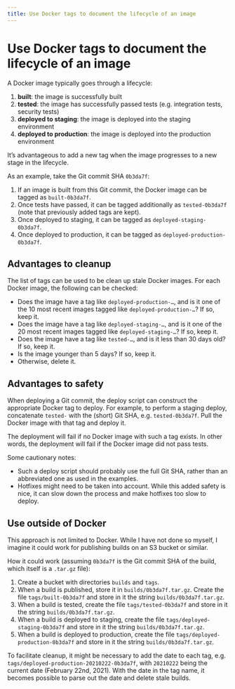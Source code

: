 ```yaml
---
title: Use Docker tags to document the lifecycle of an image
---
```


# Use Docker tags to document the lifecycle of an image
A Docker image typically goes through a lifecycle:

1. **built**: the image is successfully built
2. **tested**: the image has successfully passed tests (e.g. integration tests, security tests)
3. **deployed to staging**: the image is deployed into the staging environment
4. **deployed to production**: the image is deployed into the production environment

It’s advantageous to add a new tag when the image progresses to a new stage in the lifecycle.

As an example, take the Git commit SHA  `0b3da7f`:
1. If an image is built from this Git commit, the Docker image can be tagged as `built-0b3da7f`.
2. Once tests have passed, it can be tagged additionally as `tested-0b3da7f` (note that previously added tags are kept).
3. Once deployed to staging, it can be tagged as `deployed-staging-0b3da7f`.
4. Once deployed to production, it can be tagged as `deployed-production-0b3da7f`.

## Advantages to cleanup
The list of tags can be used to be clean up stale Docker images. For each Docker image, the following can be checked:

* Does the image have a tag like `deployed-production-…`, and is it one of the 10 most recent images tagged like `deployed-production-…`? If so, keep it.
* Does the image have a tag like `deployed-staging-…`, and is it one of the 20 most recent images tagged like `deployed-staging-…`? If so, keep it.
* Does the image have a tag like `tested-…`, and is it less than 30 days old? If so, keep it.
* Is the image younger than 5 days? If so, keep it.
* Otherwise, delete it.

## Advantages to safety
When deploying a Git commit, the deploy script can construct the appropriate Docker tag to deploy. For example, to perform a staging deploy, concatenate `tested-` with the (short) Git SHA, e.g. `tested-0b3da7f`. Pull the Docker image with that tag and deploy it.

The deployment will fail if no Docker image with such a tag exists. In other words, the deployment will fail if the Docker image did not pass tests.

Some cautionary notes:

* Such a deploy script should probably use the full Git SHA, rather than an abbreviated one as used in the examples.
* Hotfixes might need to be taken into account. While this added safety is nice, it can slow down the process and make hotfixes too slow to deploy.

## Use outside of Docker
This approach is not limited to Docker. While I have not done so myself, I imagine it could work for publishing builds on an S3 bucket or similar.

How it could work (assuming `0b3da7f` is the Git commit SHA of the build, which itself is a `.tar.gz` file):

1. Create a bucket with directories `builds` and `tags`.
2. When a build is published, store it in `builds/0b3da7f.tar.gz`. Create the file `tags/built-0b3da7f` and store in it the string `builds/0b3da7f.tar.gz`.
3. When a build is tested, create the file `tags/tested-0b3da7f` and store in it the string `builds/0b3da7f.tar.gz`.
4. When a build is deployed to staging, create the file `tags/deployed-staging-0b3da7f` and store in it the string `builds/0b3da7f.tar.gz`.
5. When a build is deployed to production, create the file `tags/deployed-production-0b3da7f` and store in it the string `builds/0b3da7f.tar.gz`.

To facilitate cleanup, it might be necessary to add the date to each tag, e.g. `tags/deployed-production-20210222-0b3da7f`, with `20210222` being the current date (February 22nd, 2021). With the date in the tag name, it becomes possible to parse out the date and delete stale builds.